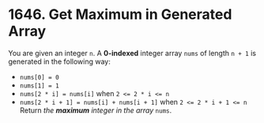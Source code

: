 # 1646. Get Maximum in Generated Array

You are given an integer `n`. A **0-indexed** integer array `nums` of length `n + 1` is generated in the following way:

* `nums[0] = 0`
* `nums[1] = 1`
* `nums[2 * i] = nums[i]` when `2 <= 2 * i <= n`
* `nums[2 * i + 1] = nums[i] + nums[i + 1]` when `2 <= 2 * i + 1 <= n`
Return _the **maximum** integer in the array_ `nums`.
